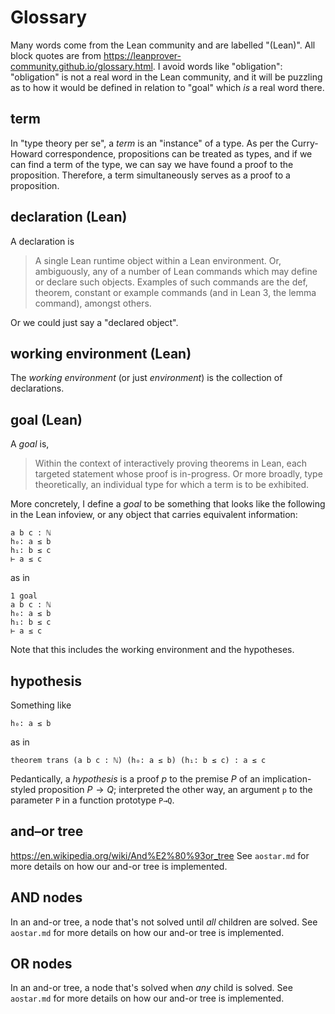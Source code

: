 # Glossary

Many words come from the Lean community and are labelled "(Lean)". All block quotes are from https://leanprover-community.github.io/glossary.html. I avoid words like "obligation": "obligation" is not a real word in the Lean community, and it will be puzzling as to how it would be defined in relation to "goal" which *is* a real word there.


## term
In "type theory per se", a *term* is an "instance" of a type. As per the Curry-Howard correspondence, propositions can be treated as types, and if we can find a term of the type, we can say we have found a proof to the proposition. Therefore, a term simultaneously serves as a proof to a proposition.


## declaration (Lean)
A declaration is
> A single Lean runtime object within a Lean environment.
> Or, ambiguously, any of a number of Lean commands which may define or declare such objects.
> Examples of such commands are the def, theorem, constant or example commands (and in Lean 3, the lemma command), amongst others.

Or we could just say a "declared object".


## working environment (Lean)
The *working environment* (or just *environment*) is the collection of declarations.


## goal (Lean)
A *goal* is,
> Within the context of interactively proving theorems in Lean, each targeted statement whose proof is in-progress.
> Or more broadly, type theoretically, an individual type for which a term is to be exhibited.

More concretely, I define a *goal* to be something that looks like the following in the Lean infoview, or any object that carries equivalent information:
```
a b c : ℕ
h₀: a ≤ b
h₁: b ≤ c
⊢ a ≤ c
```
as in
```
1 goal
a b c : ℕ
h₀: a ≤ b
h₁: b ≤ c
⊢ a ≤ c
```

Note that this includes the working environment and the hypotheses.


## hypothesis
Something like
```
h₀: a ≤ b
```
as in
```
theorem trans (a b c : ℕ) (h₀: a ≤ b) (h₁: b ≤ c) : a ≤ c
```

Pedantically, a *hypothesis* is a proof $p$ to the premise $P$ of an implication-styled proposition $P\rightarrow Q$; interpreted the other way, an argument `p` to the parameter `P` in a function prototype `P→Q`.


## and–or tree
https://en.wikipedia.org/wiki/And%E2%80%93or_tree
See `aostar.md` for more details on how our and-or tree is implemented.


## AND nodes
In an and-or tree, a node that's not solved until *all* children are solved.
See `aostar.md` for more details on how our and-or tree is implemented.

## OR nodes
In an and-or tree, a node that's solved when *any* child is solved.
See `aostar.md` for more details on how our and-or tree is implemented.